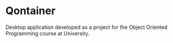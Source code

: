 # Qontainer

Desktop application developed as a project for the Object Oriented Programming course at University.
